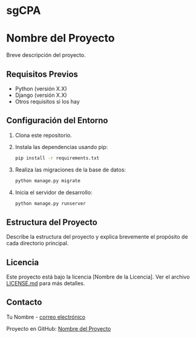 # sgCPA

# Nombre del Proyecto

Breve descripción del proyecto.

## Requisitos Previos

- Python (versión X.X)
- Django (versión X.X)
- Otros requisitos si los hay

## Configuración del Entorno

1. Clona este repositorio.
2. Instala las dependencias usando pip:

    ```bash
    pip install -r requirements.txt
    ```

3. Realiza las migraciones de la base de datos:

    ```bash
    python manage.py migrate
    ```

4. Inicia el servidor de desarrollo:

    ```bash
    python manage.py runserver
    ```

## Estructura del Proyecto

Describe la estructura del proyecto y explica brevemente el propósito de cada directorio principal.

## Licencia

Este proyecto está bajo la licencia [Nombre de la Licencia]. Ver el archivo [LICENSE.md](LICENSE.md) para más detalles.

## Contacto

Tu Nombre - [correo electrónico](mailto:correo@example.com)

Proyecto en GitHub: [Nombre del Proyecto](https://github.com/tu_usuario/tu_proyecto)

